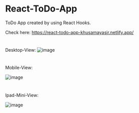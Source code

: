 # React-ToDo-App
ToDo App created by using React Hooks.

Check here: https://react-todo-app-khusamayasir.netlify.app/

#
Desktop-View:
![image](https://user-images.githubusercontent.com/66178232/157657757-e2a1a09a-a213-4a25-9d35-f66d172b286e.png)

#
Mobile-View:

![image](https://user-images.githubusercontent.com/66178232/158032189-87a1c160-9b2f-455d-a099-1db67ac6860a.png)

# 
Ipad-Mini-View:

![image](https://user-images.githubusercontent.com/66178232/158032152-2560776e-6839-47f5-9d30-1e5233f6c944.png)



